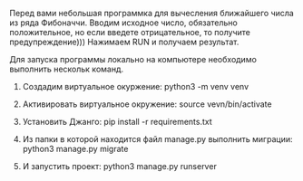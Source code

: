 Перед вами небольшая программка для вычесления ближайшего числа из ряда Фибоначчи.
Вводим исходное число, обязательно положительное, но если введете отрицательное, то получите предупреждение)))
Нажимаем RUN и получаем результат.

Для запуска программы локально на компьютере необходимо выполнить нескольк команд.
1. Создадим виртуальное окуржение:
    python3 -m venv venv

2. Активировать виртуальное окружение:
    source vevn/bin/activate

3. Установить Джанго:
    pip install -r requirements.txt

4. Из папки в которой находится файл manage.py выполнить миграции:
    python3 manage.py migrate

5. И запустить проект:
    python3 manage.py runserver


